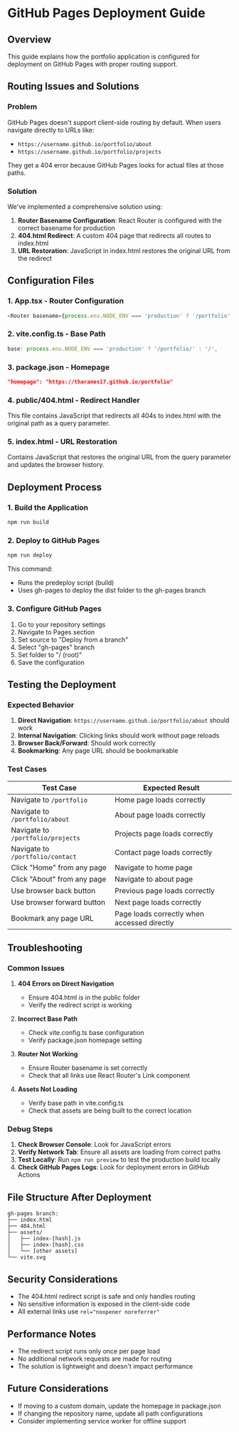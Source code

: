 # GitHub Pages Deployment Guide

## Overview

This guide explains how the portfolio application is configured for deployment on GitHub Pages with proper routing support.

## Routing Issues and Solutions

### Problem
GitHub Pages doesn't support client-side routing by default. When users navigate directly to URLs like:
- `https://username.github.io/portfolio/about`
- `https://username.github.io/portfolio/projects`

They get a 404 error because GitHub Pages looks for actual files at those paths.

### Solution
We've implemented a comprehensive solution using:

1. **Router Basename Configuration**: React Router is configured with the correct basename for production
2. **404.html Redirect**: A custom 404 page that redirects all routes to index.html
3. **URL Restoration**: JavaScript in index.html restores the original URL from the redirect

## Configuration Files

### 1. App.tsx - Router Configuration
```typescript
<Router basename={process.env.NODE_ENV === 'production' ? '/portfolio' : '/'}>
```

### 2. vite.config.ts - Base Path
```typescript
base: process.env.NODE_ENV === 'production' ? '/portfolio/' : '/',
```

### 3. package.json - Homepage
```json
"homepage": "https://tharanes17.github.io/portfolio"
```

### 4. public/404.html - Redirect Handler
This file contains JavaScript that redirects all 404s to index.html with the original path as a query parameter.

### 5. index.html - URL Restoration
Contains JavaScript that restores the original URL from the query parameter and updates the browser history.

## Deployment Process

### 1. Build the Application
```bash
npm run build
```

### 2. Deploy to GitHub Pages
```bash
npm run deploy
```

This command:
- Runs the predeploy script (build)
- Uses gh-pages to deploy the dist folder to the gh-pages branch

### 3. Configure GitHub Pages
1. Go to your repository settings
2. Navigate to Pages section
3. Set source to "Deploy from a branch"
4. Select "gh-pages" branch
5. Set folder to "/ (root)"
6. Save the configuration

## Testing the Deployment

### Expected Behavior
1. **Direct Navigation**: `https://username.github.io/portfolio/about` should work
2. **Internal Navigation**: Clicking links should work without page reloads
3. **Browser Back/Forward**: Should work correctly
4. **Bookmarking**: Any page URL should be bookmarkable

### Test Cases

| Test Case | Expected Result |
|-----------|-----------------|
| Navigate to `/portfolio` | Home page loads correctly |
| Navigate to `/portfolio/about` | About page loads correctly |
| Navigate to `/portfolio/projects` | Projects page loads correctly |
| Navigate to `/portfolio/contact` | Contact page loads correctly |
| Click "Home" from any page | Navigate to home page |
| Click "About" from any page | Navigate to about page |
| Use browser back button | Previous page loads correctly |
| Use browser forward button | Next page loads correctly |
| Bookmark any page URL | Page loads correctly when accessed directly |

## Troubleshooting

### Common Issues

1. **404 Errors on Direct Navigation**
   - Ensure 404.html is in the public folder
   - Verify the redirect script is working

2. **Incorrect Base Path**
   - Check vite.config.ts base configuration
   - Verify package.json homepage setting

3. **Router Not Working**
   - Ensure Router basename is set correctly
   - Check that all links use React Router's Link component

4. **Assets Not Loading**
   - Verify base path in vite.config.ts
   - Check that assets are being built to the correct location

### Debug Steps

1. **Check Browser Console**: Look for JavaScript errors
2. **Verify Network Tab**: Ensure all assets are loading from correct paths
3. **Test Locally**: Run `npm run preview` to test the production build locally
4. **Check GitHub Pages Logs**: Look for deployment errors in GitHub Actions

## File Structure After Deployment

```
gh-pages branch:
├── index.html
├── 404.html
├── assets/
│   ├── index-[hash].js
│   ├── index-[hash].css
│   └── [other assets]
└── vite.svg
```

## Security Considerations

- The 404.html redirect script is safe and only handles routing
- No sensitive information is exposed in the client-side code
- All external links use `rel="noopener noreferrer"`

## Performance Notes

- The redirect script runs only once per page load
- No additional network requests are made for routing
- The solution is lightweight and doesn't impact performance

## Future Considerations

- If moving to a custom domain, update the homepage in package.json
- If changing the repository name, update all path configurations
- Consider implementing service worker for offline support 